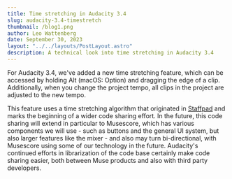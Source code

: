 ```yaml
---
title: Time stretching in Audacity 3.4
slug: audacity-3.4-timestretch
thumbnail: /blog1.png
author: Leo Wattenberg
date: September 30, 2023
layout: "../../layouts/PostLayout.astro"
description: A technical look into time stretching in Audacity 3.4
---
```


For Audacity 3.4, we've added a new time stretching feature, which can be accessed by holding Alt (macOS: Option) and dragging the edge of a clip. Additionally, when you change the project tempo, all clips in the project are adjusted to the new tempo.

This feature uses a time stretching algorithm that originated in [Staffpad](https://staffpad.net) and marks the beginning of a wider code sharing effort. In the future, this code sharing will extend in particular to Musescore, which has various components we will use - such as buttons and the general UI system, but also larger features like the mixer - and also may turn bi-directional, with Musescore using some of our technology in the future. Audacity's continued efforts in librarization of the code base certainly make code sharing easier, both between Muse products and also with third party developers.

<!-- add more dev-y talk here -->